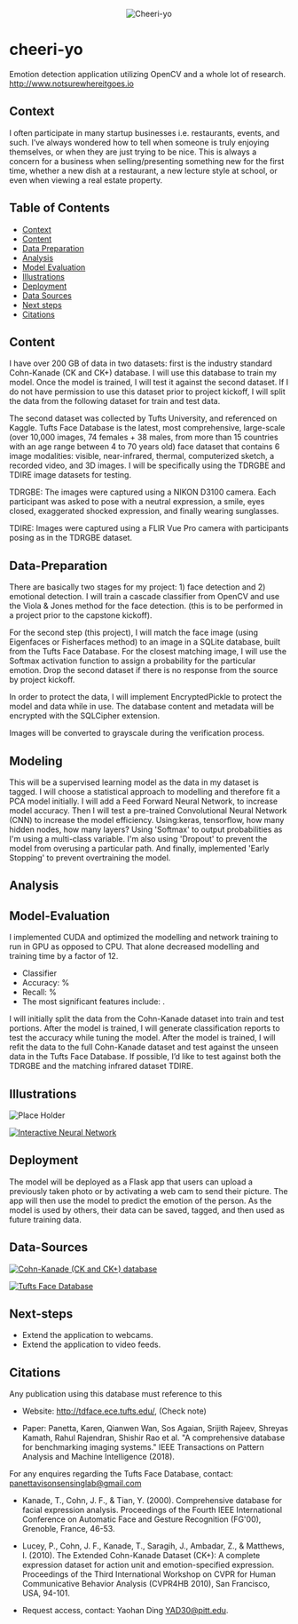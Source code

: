 <p align="center"><img src="img/YBCheeri-yo.jpg" title="Cheeri-yo"></a></p>  



# cheeri-yo  

Emotion detection application utilizing OpenCV and a whole lot of research.  http://www.notsurewhereitgoes.io  


## Context

I often participate in many startup businesses i.e. restaurants, events, and such.  I’ve always wondered how to tell when someone is truly enjoying themselves, or when they are just trying to be nice.  This is always a concern for a business when selling/presenting something new for the first time, whether a new dish at a restaurant, a new lecture style at school, or even when viewing a real estate property.  

## Table of Contents

- [Context](#Context)
- [Content](#Content)
- [Data Preparation](#Data-Preparation)
- [Analysis](#Analysis)
- [Model Evaluation](#Model-Evaluation)
- [Illustrations](#Illustrations)
- [Deployment](#Deployment)
- [Data Sources](#Data-Sources)
- [Next steps](#Next-steps)
- [Citations](#Citations)

## Content

I have over 200 GB of data in two datasets: first is the industry standard Cohn-Kanade (CK and CK+) database.  I will use this database to train my model.  Once the model is trained, I will test it against the second dataset.  If I do not have permission to use this dataset prior to project kickoff, I will split the data from the following dataset for train and test data.

The second dataset was collected by Tufts University, and referenced on Kaggle.  Tufts Face Database is the latest, most comprehensive, large-scale (over 10,000 images, 74 females + 38 males, from more than 15 countries with an age range between 4 to 70 years old) face dataset that contains 6 image modalities: visible, near-infrared, thermal, computerized sketch, a recorded video, and 3D images.  I will be specifically using the TDRGBE and TDIRE image datasets for testing.

TDRGBE: The images were captured using a NIKON D3100 camera. Each participant was asked to pose with a neutral expression, a smile, eyes closed, exaggerated shocked expression, and finally wearing sunglasses.

TDIRE: Images were captured using a FLIR Vue Pro camera with participants posing as in the TDRGBE dataset.  

## Data-Preparation

There are basically two stages for my project: 1) face detection and 2) emotional detection.  I will train a cascade classifier from OpenCV and use the Viola & Jones method for the face detection.  (this is to be performed in a project prior to the capstone kickoff).  

For the second step (this project), I will match the face image (using Eigenfaces or Fisherfaces method) to an image in a SQLite database, built from the Tufts Face Database.  For the closest matching image, I will use the Softmax activation function to assign a probability for the particular emotion.  Drop the second dataset if there is no response from the source by project kickoff.

In order to protect the data, I will implement EncryptedPickle to protect the model and data while in use.  The database content and metadata will be encrypted with the SQLCipher extension.

Images will be converted to grayscale during the verification process.

## Modeling

This will be a supervised learning model as the data in my dataset is tagged.  I will choose a statistical approach to modelling and therefore fit a PCA model initially.  I will add a Feed Forward Neural Network, to increase model accuracy. Then I will test a pre-trained Convolutional Neural Network (CNN) to increase the model efficiency.  Using:keras, tensorflow, how many hidden nodes, how many layers? Using 'Softmax' to output probabilities as I'm using a multi-class variable.  I'm also using 'Dropout' to prevent the model from overusing a particular path.  And finally, implemented 'Early Stopping' to prevent overtraining the model.

## Analysis


## Model-Evaluation

I implemented CUDA and optimized the modelling and network training to run in GPU as opposed to CPU.  That alone decreased modelling and training time by a factor of 12.

- <type> Classifier
- Accuracy: %
- Recall: %
- The most significant features include: .  

I will initially split the data from the Cohn-Kanade dataset into train and test portions.  After the model is trained, I will generate classification reports to test the accuracy while tuning the model.  After the model is trained, I will refit the data to the full Cohn-Kanade dataset and test against the unseen data in the Tufts Face Database.  If possible, I’d like to test against both the TDRGBE and the matching infrared dataset TDIRE.


## Illustrations 

![Place Holder](img/lucy.jpeg)  

[![Interactive Neural Network][5]][6]  

[5]: img/NN_example.png  
[6]: http://playground.tensorflow.org   

## Deployment  

The model will be deployed as a Flask app that users can upload a previously taken photo or by activating a web cam to send their picture.  The app will then use the model to predict the emotion of the person.  As the model is used by others, their data can be saved, tagged, and then used as future training data.


## Data-Sources

[![Cohn-Kanade (CK and CK+) database][1]][2]

[1]: img/pitt_edu_logo.jpg   
[2]: https://www.pitt.edu/ "Cohn-Kanade Database. Contact: Yaohan Ding YAD30@pitt.edu"  

[![Tufts Face Database][3]][4]

[3]: img/tufts_university.png 
[4]: http://tdface.ece.tufts.edu "Tufts Face Database: Request permission to use this dataset!!!"  


## Next-steps  
 
- Extend the application to webcams.  
- Extend the application to video feeds.  

## Citations

Any publication using this database must reference to this

- Website: http://tdface.ece.tufts.edu/, (Check note)

- Paper: Panetta, Karen, Qianwen Wan, Sos Agaian, Srijith Rajeev, Shreyas Kamath, Rahul Rajendran, Shishir Rao et al. "A comprehensive database for benchmarking imaging systems." IEEE Transactions on Pattern Analysis and Machine Intelligence (2018).

For any enquires regarding the Tufts Face Database, contact: panettavisonsensinglab@gmail.com

- Kanade, T., Cohn, J. F., & Tian, Y. (2000). Comprehensive database for facial
expression analysis. Proceedings of the Fourth IEEE International Conference
on Automatic Face and Gesture Recognition (FG'00), Grenoble, France, 46-53.
- Lucey, P., Cohn, J. F., Kanade, T., Saragih, J., Ambadar, Z., & Matthews, I.
(2010). The Extended Cohn-Kanade Dataset (CK+): A complete expression
dataset for action unit and emotion-specified expression. Proceedings of the
Third International Workshop on CVPR for Human Communicative Behavior
Analysis (CVPR4HB 2010), San Francisco, USA, 94-101.

- Request access, contact: Yaohan Ding YAD30@pitt.edu.
